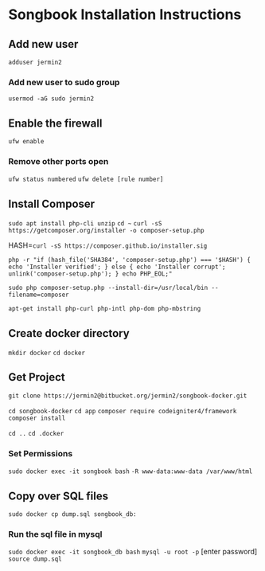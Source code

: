# Songbook Installation Instructions #

## Add new user
`adduser jermin2`

### Add new user to sudo group
`usermod -aG sudo jermin2`

## Enable the firewall
`ufw enable`

### Remove other ports open
`ufw status numbered`
`ufw delete [rule number]`

## Install Composer
`sudo apt install php-cli unzip`
`cd ~`
`curl -sS https://getcomposer.org/installer -o composer-setup.php`

HASH=`curl -sS https://composer.github.io/installer.sig`

`php -r "if (hash_file('SHA384', 'composer-setup.php') === '$HASH') { echo 'Installer verified'; } else { echo 'Installer corrupt'; unlink('composer-setup.php'); } echo PHP_EOL;"`

`sudo php composer-setup.php --install-dir=/usr/local/bin --filename=composer`

`apt-get install php-curl php-intl php-dom php-mbstring`

## Create docker directory ##
`mkdir docker`
`cd docker`

## Get Project ##
`git clone https://jermin2@bitbucket.org/jermin2/songbook-docker.git`

`cd songbook-docker`
`cd app`
`composer require codeigniter4/framework`
`composer install`

`cd ..`
`cd .docker`

### Set Permissions
`sudo docker exec -it songbook bash`
`-R www-data:www-data /var/www/html`

## Copy over SQL files
`sudo docker cp dump.sql songbook_db:`

### Run the sql file in mysql
`sudo docker exec -it songbook_db bash`
`mysql -u root -p`
[enter password]
`source dump.sql`